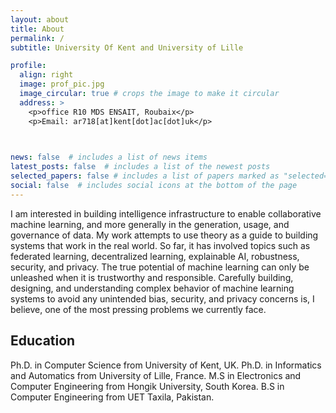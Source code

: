 ```yaml
---
layout: about
title: About
permalink: /
subtitle: University Of Kent and University of Lille

profile:
  align: right
  image: prof_pic.jpg
  image_circular: true # crops the image to make it circular
  address: >
    <p>office R10 MDS ENSAIT, Roubaix</p>
    <p>Email: ar718[at]kent[dot]ac[dot]uk</p>

    

news: false  # includes a list of news items
latest_posts: false  # includes a list of the newest posts
selected_papers: false # includes a list of papers marked as "selected={true}"
social: false  # includes social icons at the bottom of the page
---
```


I am interested in building intelligence infrastructure to enable collaborative machine learning, and more generally in the generation, usage, and governance of data. My work attempts to use theory as a guide to building systems that work in the real world. So far, it has involved topics such as federated learning, decentralized learning, explainable AI, robustness, security, and privacy.
The true potential of machine learning can only be unleashed when it is trustworthy and responsible. Carefully building, designing, and understanding complex behavior of machine learning systems to avoid any unintended bias, security, and privacy concerns is, I believe, one of the most pressing problems we currently face.

<h2> Education</h2>
Ph.D. in Computer Science from University of Kent, UK.
Ph.D. in Informatics and Automatics from University of Lille, France.
M.S in Electronics and Computer Engineering from Hongik University, South Korea.
B.S in Computer Engineering from UET Taxila, Pakistan.


